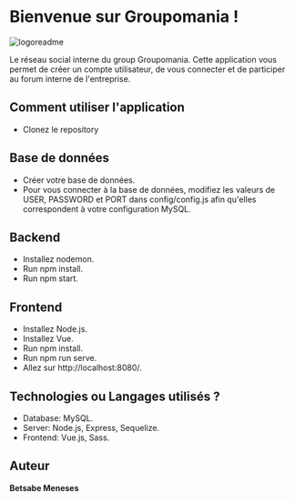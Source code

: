 # Bienvenue sur Groupomania !
![logoreadme](https://user-images.githubusercontent.com/72797333/151855030-2450c990-cab0-48d0-9071-42b1b5f13c52.png)

Le réseau social interne du group Groupomania. Cette application vous permet de créer un compte utilisateur, de vous connecter et de participer au forum interne de l'entreprise.

## Comment utiliser l'application
* Clonez le repository

## Base de données
* Créer votre base de données.
* Pour vous connecter à la base de données, modifiez les valeurs de USER, PASSWORD et PORT dans config/config.js afin qu'elles correspondent à votre configuration MySQL.

## Backend
* Installez nodemon.
* Run npm install.
* Run npm start.

## Frontend
* Installez Node.js.
* Installez Vue.
* Run npm install.
* Run npm run serve.
* Allez sur http://localhost:8080/.

## Technologies ou Langages utilisés ?
* Database: MySQL.
* Server: Node.js, Express, Sequelize.
* Frontend: Vue.js, Sass.


## Auteur

**Betsabe Meneses** 



